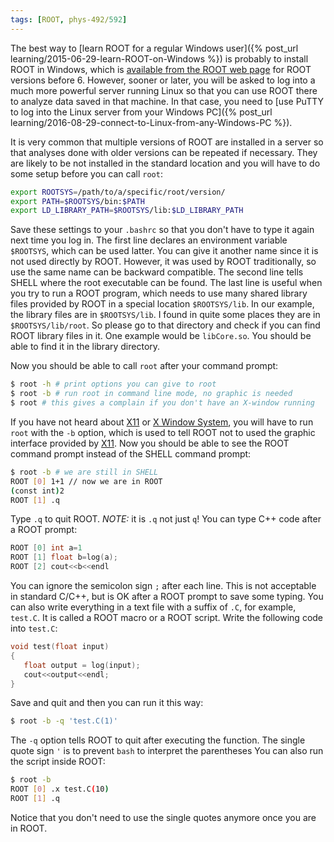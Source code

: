 ```yaml
---
tags: [ROOT, phys-492/592]
---
```


The best way to [learn ROOT for a regular Windows user]({% post_url learning/2015-06-29-learn-ROOT-on-Windows %}) is probably to install ROOT in Windows, which is [available from the ROOT web page](https://root.cern.ch/downloading-root) for ROOT versions before 6. However, sooner or later, you will be asked to log into a much more powerful server running Linux so that you can use ROOT there to analyze data saved in that machine. In that case, you need to [use PuTTY to log into the Linux server from your Windows PC]({% post_url learning/2016-08-29-connect-to-Linux-from-any-Windows-PC %}).

It is very common that multiple versions of ROOT are installed in a server so that analyses done with older versions can be repeated if necessary. They are likely to be not installed in the standard location and you will have to do some setup before you can call `root`:

``` bash
export ROOTSYS=/path/to/a/specific/root/version/
export PATH=$ROOTSYS/bin:$PATH
export LD_LIBRARY_PATH=$ROOTSYS/lib:$LD_LIBRARY_PATH
```

Save these settings to your `.bashrc` so that you don't have to type it again 
next time you log in. The first line declares an environment variable 
`$ROOTSYS`, which can be used latter. You can give it another name since it is 
not used directly by ROOT. However, it was used by ROOT traditionally, so use 
the same name can be backward compatible. The second line tells SHELL where the 
root executable can be found. The last line is useful when you try to run a 
ROOT program, which needs to use many shared library files provided by ROOT in 
a special location `$ROOTSYS/lib`. In our example, the library files are in 
`$ROOTSYS/lib`. I found in quite some places they are in `$ROOTSYS/lib/root`. 
So please go to that directory and check if you can find ROOT library files in 
it. One example would be `libCore.so`. You should be able to find it in the 
library directory.

Now you should be able to call `root` after your command prompt:

``` bash
$ root -h # print options you can give to root
$ root -b # run root in command line mode, no graphic is needed
$ root # this gives a complain if you don't have an X-window running
```

If you have not heard about [X11][] or [X Window System][X11], you will have to 
run `root` with the `-b` option, which is used to tell ROOT not to used the 
graphic interface provided by [X11][]. Now you should be able to see the ROOT 
command prompt instead of the SHELL command prompt:

``` bash
$ root -b # we are still in SHELL
ROOT [0] 1+1 // now we are in ROOT
(const int)2
ROOT [1] .q
```

Type `.q` to quit ROOT. *NOTE:* it is `.q` not just `q`! You can type C++ code 
after a ROOT prompt:

``` c++
ROOT [0] int a=1
ROOT [1] float b=log(a);
ROOT [2] cout<<b<<endl
```

You can ignore the semicolon sign `;` after each line. This is not acceptable 
in standard C/C++, but is OK after a ROOT prompt to save some typing. You can 
also write everything in a text file with a suffix of `.C`, for example, 
`test.C`. It is called a ROOT macro or a ROOT script. Write the following code 
into `test.C`:

```c++
void test(float input)
{
   float output = log(input);
   cout<<output<<endl;
}
```

Save and quit and then you can run it this way:

``` bash
$ root -b -q 'test.C(1)'
```

The `-q` option tells ROOT to quit after executing the function. The single 
quote sign `'` is to prevent `bash` to interpret the parentheses  You can also 
run the script inside ROOT:

``` bash
$ root -b
ROOT [0] .x test.C(10)
ROOT [1] .q
```

Notice that you don't need to use the single quotes anymore once you are in ROOT.

[X11]:https://en.wikipedia.org/wiki/X_Window_System
